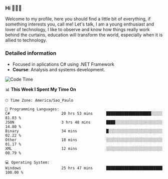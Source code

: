 


### Hi 🙋🏽‍♂️

Welcome to my profile, here you should find a little bit of everything, if something interests you, call me! Let's talk,
I am a young enthusiast and lover of technology, I like to observe and know how things really work behind the curtains, 
education will transform the world, especially when it is allied to technology.

### Detailed information
* Focused in aplications C# using .NET Framework
* **Course**: Analysis and systems development.

<!--START_SECTION:waka-->
![Code Time](http://img.shields.io/badge/Code%20Time-656%20hrs%2023%20mins-blue)

📊 **This Week I Spent My Time On** 

```text
🕑︎ Time Zone: America/Sao_Paulo

💬 Programming Languages: 
C#                       20 hrs 53 mins      ████████████████████░░░░░   81.03 % 
JSON                     3 hrs 48 mins       ████░░░░░░░░░░░░░░░░░░░░░   14.80 % 
Binary                   34 mins             █░░░░░░░░░░░░░░░░░░░░░░░░   02.22 % 
Other                    18 mins             ░░░░░░░░░░░░░░░░░░░░░░░░░   01.17 % 
XML                      12 mins             ░░░░░░░░░░░░░░░░░░░░░░░░░   00.79 % 

💻 Operating System: 
Windows                  25 hrs 47 mins      █████████████████████████   100.00 % 
```


<!--END_SECTION:waka-->


